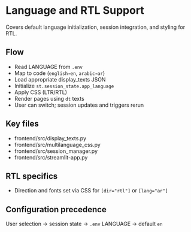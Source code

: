 # Language and RTL Support

Covers default language initialization, session integration, and styling for RTL.

## Flow

- Read LANGUAGE from `.env`
- Map to code (`english→en`, `arabic→ar`)
- Load appropriate display_texts JSON
- Initialize `st.session_state.app_language`
- Apply CSS (LTR/RTL)
- Render pages using `dt` texts
- User can switch; session updates and triggers rerun

## Key files

- frontend/src/display_texts.py
- frontend/src/multilanguage_css.py
- frontend/src/session_manager.py
- frontend/src/streamlit-app.py

## RTL specifics

- Direction and fonts set via CSS for `[dir="rtl"]` or `[lang="ar"]`

## Configuration precedence

User selection → session state → `.env` LANGUAGE → default `en`
